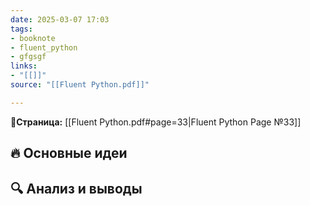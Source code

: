 ```yaml
---
date: 2025-03-07 17:03
tags: 
- booknote
- fluent_python
- gfgsgf
links: 
- "[[]]" 
source: "[[Fluent Python.pdf]]"

---
```

**📝Страница:** [[Fluent Python.pdf#page=33|Fluent Python Page №33]]  

## 🔥 Основные идеи 




## 🔍 Анализ и выводы  





